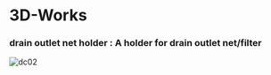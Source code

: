 # 3D-Works
### drain outlet net holder : A holder for drain outlet net/filter
![dc02](https://github.com/MickeyChuang/3D-Works/assets/5964977/eb888df7-f953-43b2-8c36-67e175d90f8d)
